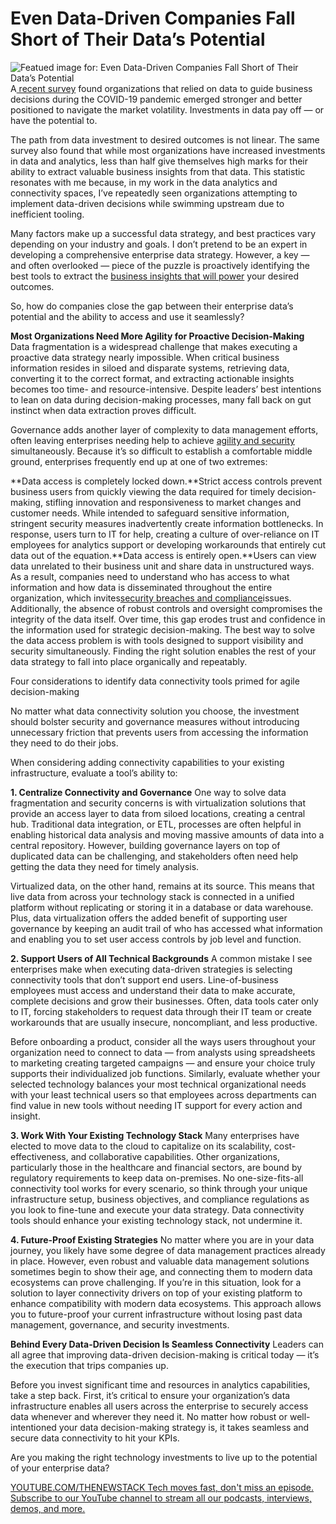 # Even Data-Driven Companies Fall Short of Their Data’s Potential
![Featued image for: Even Data-Driven Companies Fall Short of Their Data’s Potential](https://cdn.thenewstack.io/media/2024/06/b376b41c-dart-66318_1280-1024x723.jpg)
A[ recent survey](https://cloud.google.com/blog/transform/data-leaders-more-profitable-innovative-hbr-data) found organizations that relied on data to guide business decisions during the COVID-19 pandemic emerged stronger and better positioned to navigate the market volatility. Investments in data pay off — or have the potential to.

The path from data investment to desired outcomes is not linear. The same survey also found that while most organizations have increased investments in data and analytics, less than half give themselves high marks for their ability to extract valuable business insights from that data. This statistic resonates with me because, in my work in the data analytics and connectivity spaces, I’ve repeatedly seen organizations attempting to implement data-driven decisions while swimming upstream due to inefficient tooling.

Many factors make up a successful data strategy, and best practices vary depending on your industry and goals. I don’t pretend to be an expert in developing a comprehensive enterprise data strategy. However, a key — and often overlooked — piece of the puzzle is proactively identifying the best tools to extract the [business insights that will power](https://thenewstack.io/data-unleashed-unlocking-powerful-business-insights/) your desired outcomes.

So, how do companies close the gap between their enterprise data’s potential and the ability to access and use it seamlessly?

**Most Organizations Need More Agility for Proactive Decision-Making**
Data fragmentation is a widespread challenge that makes executing a proactive data strategy nearly impossible. When critical business information resides in siloed and disparate systems, retrieving data, converting it to the correct format, and extracting actionable insights becomes too time- and resource-intensive. Despite leaders’ best intentions to lean on data during decision-making processes, many fall back on gut instinct when data extraction proves difficult.

Governance adds another layer of complexity to data management efforts, often leaving enterprises needing help to achieve [agility and security](https://thenewstack.io/agile-coding-production-requires-agile-security/) simultaneously. Because it’s so difficult to establish a comfortable middle ground, enterprises frequently end up at one of two extremes:

**Data access is completely locked down.**Strict access controls prevent business users from quickly viewing the data required for timely decision-making, stifling innovation and responsiveness to market changes and customer needs. While intended to safeguard sensitive information, stringent security measures inadvertently create information bottlenecks. In response, users turn to IT for help, creating a culture of over-reliance on IT employees for analytics support or developing workarounds that entirely cut data out of the equation.**Data access is entirely open.**Users can view data unrelated to their business unit and share data in unstructured ways. As a result, companies need to understand who has access to what information and how data is disseminated throughout the entire organization, which invites[security breaches and compliance](https://thenewstack.io/want-to-mitigate-risk-invest-in-automation/)issues. Additionally, the absence of robust controls and oversight compromises the integrity of the data itself. Over time, this gap erodes trust and confidence in the information used for strategic decision-making.
The best way to solve the data access problem is with tools designed to support visibility and security simultaneously. Finding the right solution enables the rest of your data strategy to fall into place organically and repeatably.

Four considerations to identify data connectivity tools primed for agile decision-making

No matter what data connectivity solution you choose, the investment should bolster security and governance measures without introducing unnecessary friction that prevents users from accessing the information they need to do their jobs.

When considering adding connectivity capabilities to your existing infrastructure, evaluate a tool’s ability to:

**1. Centralize Connectivity and Governance**
One way to solve data fragmentation and security concerns is with virtualization solutions that provide an access layer to data from siloed locations, creating a central hub. Traditional data integration, or ETL, processes are often helpful in enabling historical data analysis and moving massive amounts of data into a central repository. However, building governance layers on top of duplicated data can be challenging, and stakeholders often need help getting the data they need for timely analysis.

Virtualized data, on the other hand, remains at its source. This means that live data from across your technology stack is connected in a unified platform without replicating or storing it in a database or data warehouse. Plus, data virtualization offers the added benefit of supporting user governance by keeping an audit trail of who has accessed what information and enabling you to set user access controls by job level and function.

**2. Support Users of All Technical Backgrounds**
A common mistake I see enterprises make when executing data-driven strategies is selecting connectivity tools that don’t support end users. Line-of-business employees must access and understand their data to make accurate, complete decisions and grow their businesses. Often, data tools cater only to IT, forcing stakeholders to request data through their IT team or create workarounds that are usually insecure, noncompliant, and less productive.

Before onboarding a product, consider all the ways users throughout your organization need to connect to data — from analysts using spreadsheets to marketing creating targeted campaigns — and ensure your choice truly supports their individualized job functions. Similarly, evaluate whether your selected technology balances your most technical organizational needs with your least technical users so that employees across departments can find value in new tools without needing IT support for every action and insight.

**3. Work With Your Existing Technology Stack**
Many enterprises have elected to move data to the cloud to capitalize on its scalability, cost-effectiveness, and collaborative capabilities. Other organizations, particularly those in the healthcare and financial sectors, are bound by regulatory requirements to keep data on-premises. No one-size-fits-all connectivity tool works for every scenario, so think through your unique infrastructure setup, business objectives, and compliance regulations as you look to fine-tune and execute your data strategy. Data connectivity tools should enhance your existing technology stack, not undermine it.

**4. Future-Proof Existing Strategies**
No matter where you are in your data journey, you likely have some degree of data management practices already in place. However, even robust and valuable data management solutions sometimes begin to show their age, and connecting them to modern data ecosystems can prove challenging. If you’re in this situation, look for a solution to layer connectivity drivers on top of your existing platform to enhance compatibility with modern data ecosystems. This approach allows you to future-proof your current infrastructure without losing past data management, governance, and security investments.

**Behind Every Data-Driven Decision Is Seamless Connectivity**
Leaders can all agree that improving data-driven decision-making is critical today — it’s the execution that trips companies up.

Before you invest significant time and resources in analytics capabilities, take a step back. First, it’s critical to ensure your organization’s data infrastructure enables all users across the enterprise to securely access data whenever and wherever they need it. No matter how robust or well-intentioned your data decision-making strategy is, it takes seamless and secure data connectivity to hit your KPIs.

Are you making the right technology investments to live up to the potential of your enterprise data?

[
YOUTUBE.COM/THENEWSTACK
Tech moves fast, don't miss an episode. Subscribe to our YouTube
channel to stream all our podcasts, interviews, demos, and more.
](https://youtube.com/thenewstack?sub_confirmation=1)